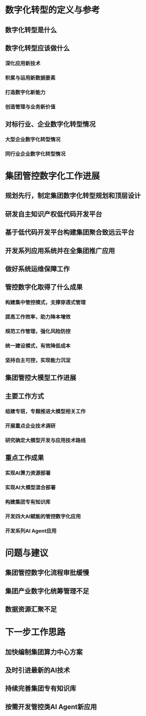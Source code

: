 # 数字化转型的定义与参考
## 数字化转型是什么
## 数字化转型应该做什么
### 深化应用新技术
### 积累与运用新数据要素
### 打造数字化新能力
### 创造管理与业务新价值
## 对标行业、企业数字化转型情况
### 大型企业数字化转型情况
### 同行业企业数字化转型情况
# 集团管控数字化工作进展
## 规划先行，制定集团数字化转型规划和顶层设计
## 研发自主知识产权低代码开发平台
## 基于低代码开发平台构建集团聚合致远云平台
## 开发系列应用系统并在全集团推广应用
## 做好系统运维保障工作
## 管控数字化取得了什么成果
### 构建集中管控模式，支撑穿透式管理
### 提高工作效率，助力降本增效
### 规范工作管理，强化风险防控
### 统一建设模式，有效降低成本
### 坚持自主可控，实现能力沉淀
## 集团管控大模型工作进展
## 主要工作方式
### 组建专班，专题推进大模型相关工作
### 开展重点企业技术调研
### 研究确定大模型开发与应用技术路线
## 重点工作成果
### 实现AI算力资源部署
### 实现AI大模型混合部署
### 构建集团专有知识库
### 开发四大AI赋能的管控数字化应用
### 开发系列AI Agent应用
# 问题与建议
## 集团管控数字化流程审批缓慢
## 集团产业数字化统筹管理不足
## 数据资源汇聚不足
# 下一步工作思路
## 加快编制集团算力中心方案
## 及时引进最新的AI技术
## 持续完善集团专有知识库
## 按需开发管控类AI Agent新应用